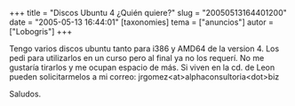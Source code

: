 +++
title = "Discos Ubuntu 4 ¿Quién quiere?"
slug = "20050513164401200"
date = "2005-05-13 16:44:01"
[taxonomies]
tema = ["anuncios"]
autor = ["Lobogris"]
+++

Tengo varios discos ubuntu tanto para i386 y AMD64 de la version 4. Los
pedi para utilizarlos en un curso pero al final ya no los requerí. No me
gustaría tirarlos y me ocupan espacio de más. Si viven en la cd. de Leon
pueden solicitarmelos a mi correo:
jrgomez\<at\>alphaconsultoria\<dot\>biz

Saludos.

